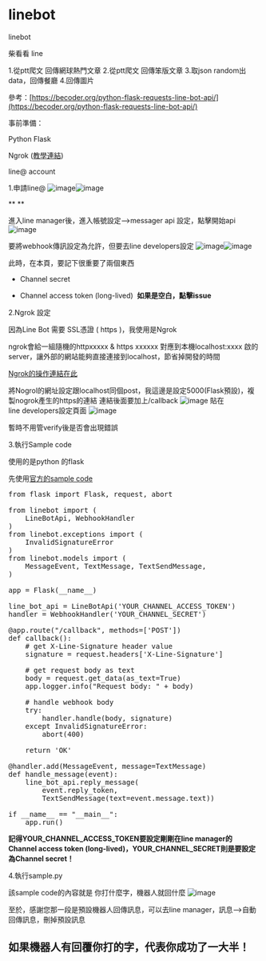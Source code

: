 # linebot
linebot

柴看看 line

1.從ptt爬文 回傳網球熱門文章
2.從ptt爬文 回傳笨版文章
3.取json random出data，回傳餐廳
4.回傳圖片


參考：[https://becoder.org/python-flask-requests-line-bot-api/](https://becoder.org/python-flask-requests-line-bot-api/)

事前準備：

Python Flask

Ngrok ([教學連結](https://onmyvie.tumblr.com/post/170107008915/ngrok-%E8%AE%93%E6%9C%AC%E6%A9%9F%E4%B9%9F%E5%8F%AF%E4%BB%A5%E9%96%8B%E7%99%BC-webhook-%E5%85%8D%E9%83%A8%E7%BD%B2%E7%92%B0%E5%A2%83%E7%9A%84%E7%A5%9E%E5%99%A8))

line@ account

1.申請line@
![image](https://78.media.tumblr.com/79df4a0387f95b14a180f4bbaf642882/tumblr_inline_p33q14EA1e1uiyw8m_540.jpg)![image](https://78.media.tumblr.com/94411550ad70557fb181a158bddbe5a6/tumblr_inline_p33q4av1Cq1uiyw8m_540.jpg)

**
**

進入line manager後，進入帳號設定--&gt;messager api 設定，點擊開始api
![image](https://78.media.tumblr.com/dc55e06b5a5b7fe9e9c226959e96d226/tumblr_inline_p33qmh9NCt1uiyw8m_540.jpg)

要將webhook傳訊設定為允許，但要去line developers設定
![image](https://78.media.tumblr.com/ff59d7f0642ad7f54559b2b2e1478d14/tumblr_inline_p33qm7kmtT1uiyw8m_540.jpg)![image](https://78.media.tumblr.com/a344e1b68a476d511e0618458590c86d/tumblr_inline_p33qqatQvt1uiyw8m_540.jpg)

此時，在本頁，要記下很重要了兩個東西

*   Channel secret

*   Channel access token (long-lived)&nbsp; **如果是空白，點擊issue**

2.Ngrok 設定

因為Line Bot 需要 SSL憑證 ( https )，我使用是Ngrok

ngrok會給一組隨機的httpxxxxx &amp; https xxxxxx 對應到本機localhost:xxxx 啟的server，讓外部的網站能夠直接連接到localhost，節省掉開發的時間

[Ngrok的操作連結在此](https://onmyvie.tumblr.com/post/170107008915/ngrok-%E8%AE%93%E6%9C%AC%E6%A9%9F%E4%B9%9F%E5%8F%AF%E4%BB%A5%E9%96%8B%E7%99%BC-webhook-%E5%85%8D%E9%83%A8%E7%BD%B2%E7%92%B0%E5%A2%83%E7%9A%84%E7%A5%9E%E5%99%A8)

將Nogrol的網址設定跟localhost同個post，我這邊是設定5000(Flask預設)，複製nogrok產生的https的連結
連結後面要加上/callback
![image](https://78.media.tumblr.com/1276fe74e8231c99eb5fbd30f3283b66/tumblr_inline_p33tob7M4K1uiyw8m_540.jpg)
貼在line&nbsp;developers設定頁面
![image](https://78.media.tumblr.com/553d44b12aaf5082cf8fd8302f49d5d1/tumblr_inline_p33r49w3Dk1uiyw8m_540.jpg)

暫時不用管verify後是否會出現錯誤

3.執行Sample code

使用的是python 的flask

先使用[官方的sample code](https://github.com/line/line-bot-sdk-python)
<pre>from flask import Flask, request, abort

from linebot import (
 &nbsp; &nbsp;LineBotApi, WebhookHandler
)
from linebot.exceptions import (
 &nbsp; &nbsp;InvalidSignatureError
)
from linebot.models import (
 &nbsp; &nbsp;MessageEvent, TextMessage, TextSendMessage,
)

app = Flask(__name__)

line_bot_api = LineBotApi('YOUR_CHANNEL_ACCESS_TOKEN')
handler = WebhookHandler('YOUR_CHANNEL_SECRET')

@app.route("/callback", methods=['POST'])
def callback():
 &nbsp; &nbsp;# get X-Line-Signature header value
 &nbsp; &nbsp;signature = request.headers['X-Line-Signature']

 &nbsp; &nbsp;# get request body as text
 &nbsp; &nbsp;body = request.get_data(as_text=True)
 &nbsp; &nbsp;app.logger.info("Request body: " + body)

 &nbsp; &nbsp;# handle webhook body
 &nbsp; &nbsp;try:
 &nbsp; &nbsp; &nbsp; &nbsp;handler.handle(body, signature)
 &nbsp; &nbsp;except InvalidSignatureError:
 &nbsp; &nbsp; &nbsp; &nbsp;abort(400)

 &nbsp; &nbsp;return 'OK'

@handler.add(MessageEvent, message=TextMessage)
def handle_message(event):
 &nbsp; &nbsp;line_bot_api.reply_message(
 &nbsp; &nbsp; &nbsp; &nbsp;event.reply_token,
 &nbsp; &nbsp; &nbsp; &nbsp;TextSendMessage(text=event.message.text))

if __name__ == "__main__":
 &nbsp; &nbsp;app.run()</pre>

**記得YOUR_CHANNEL_ACCESS_TOKEN要設定剛剛在line manager的Channel access token (long-lived)，YOUR_CHANNEL_SECRET則是要設定為Channel secret！**

4.執行sample.py

該sample code的內容就是 你打什麼字，機器人就回什麼
![image](https://78.media.tumblr.com/31c8a79630357c6c5ba3cd75a3bef5f9/tumblr_inline_p33ri2IURf1uiyw8m_540.png)

至於，感謝您那一段是預設機器人回傳訊息，可以去line manager，訊息--&gt;自動回傳訊息，刪掉預設訊息

## **如果機器人有回覆你打的字，代表你成功了一大半！**
